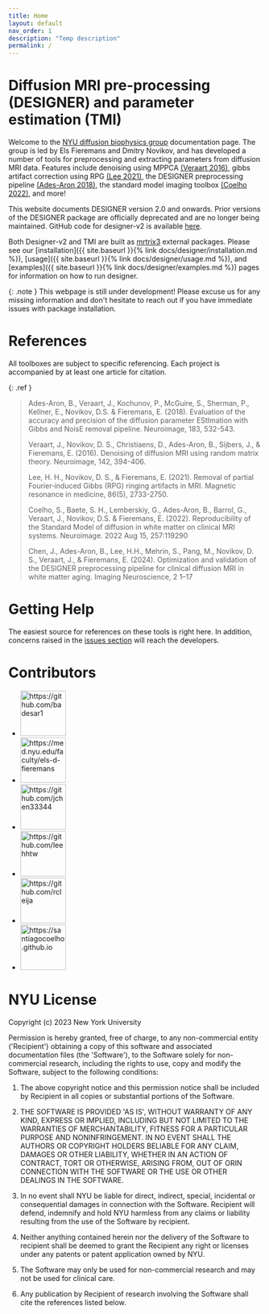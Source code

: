 ```yaml
---
title: Home
layout: default
nav_order: 1
description: "Temp description"
permalink: /
---
```


# Diffusion MRI pre-processing (DESIGNER) and parameter estimation (TMI)

Welcome to the [NYU diffusion biophysics group](https://diffusion-mri.com) documentation page. The group is led by Els Fieremans and Dmitry Novikov, and has developed a number of tools for preprocessing and extracting parameters from diffusion MRI data. Features include denoising using MPPCA [(Veraart 2016)](https://www.sciencedirect.com/science/article/pii/S1053811916303949?via%3Dihub), gibbs artifact correction using RPG [(Lee 2021)](https://onlinelibrary.wiley.com/doi/10.1002/mrm.28830), the DESIGNER preprocessing pipeline [(Ades-Aron 2018)](https://www.sciencedirect.com/science/article/pii/S1053811918306827?via%3Dihub), the standard model imaging toolbox [(Coelho 2022)](https://www.sciencedirect.com/science/article/pii/S1053811922004104), and more!

This website documents DESIGNER version 2.0 and onwards. Prior versions of the DESIGNER package are officially deprecated and are no longer being maintained. GitHub code for designer-v2 is available [here](https://github.com/NYU-DiffusionMRI/DESIGNER-v2).

Both Designer-v2 and TMI are built as [mrtrix3](https://www.mrtrix.org) external packages. Please see our [installation]({{ site.baseurl }}{% link docs/designer/installation.md %}), [usage]({{ site.baseurl }}{% link docs/designer/usage.md %}), and [examples]({{ site.baseurl }}{% link docs/designer/examples.md %}) pages for information on how to run designer.

{: .note }
This webpage is still under development! Please excuse us for any missing information and don't hesitate to reach out if you have immediate issues with package installation.


# References
All toolboxes are subject to specific referencing. Each project is accompanied by at least one article for citation.

{: .ref }

> Ades-Aron, B., Veraart, J., Kochunov, P., McGuire, S., Sherman, P., Kellner, E., Novikov, D.S. & Fieremans, E. (2018). Evaluation of the accuracy and precision of the diffusion parameter EStImation with Gibbs and NoisE removal pipeline. Neuroimage, 183, 532-543.
>
> Veraart, J., Novikov, D. S., Christiaens, D., Ades-Aron, B., Sijbers, J., & Fieremans, E. (2016). Denoising of diffusion MRI using random matrix theory. Neuroimage, 142, 394-406.
>
> Lee, H. H., Novikov, D. S., & Fieremans, E. (2021). Removal of partial Fourier‐induced Gibbs (RPG) ringing artifacts in MRI. Magnetic resonance in medicine, 86(5), 2733-2750.
>
> Coelho, S., Baete, S. H., Lemberskiy, G., Ades-Aron, B., Barrol, G., Veraart, J., Novikov, D.S. & Fieremans, E. (2022). Reproducibility of the Standard Model of diffusion in white matter on clinical MRI systems. Neuroimage. 2022 Aug 15, 257:119290
>
> Chen, J.,  Ades-Aron, B., Lee, H.H., Mehrin, S., Pang, M., Novikov, D. S., Veraart, J., & Fieremans, E. (2024). Optimization and validation of the DESIGNER preprocessing pipeline for clinical diffusion MRI in white matter aging. Imaging Neuroscience, 2 1–17


# Getting Help
The easiest source for references on these tools is right here. In addition, concerns raised in the [issues section](https://github.com/NYU-DiffusionMRI/DESIGNER-v2/issues) will reach the developers.


# Contributors
<ul class="list-style-none">
  <li class="d-inline-block mr-1">
     <a href="https://github.com/badesar1"><img src="https://avatars.githubusercontent.com/u/11949335?v=4" width="90" height="90" alt="https://github.com/badesar1"></a>
  </li>
  <li class="d-inline-block mr-1">
     <a href="https://med.nyu.edu/faculty/els-d-fieremans"><img src="https://avatars.githubusercontent.com/u/1108725?v=4" width="90" height="90" alt="https://med.nyu.edu/faculty/els-d-fieremans"></a>
  </li>
  <li class="d-inline-block mr-1">
     <a href="https://github.com/jchen33344"><img src="https://www.diffusion-mri.com/wp-content/uploads/2023/01/Screen-Shot-2023-01-07-at-10.59.32-PM.png" style="height:90px" alt="https://github.com/jchen33344"></a>
  </li>
  <li class="d-inline-block mr-1">
     <a href="https://github.com/leehhtw"><img src="https://www.diffusion-mri.com/wp-content/uploads/2021/05/Hong-Hsi-Lee.png)" style="height:90px" alt="https://github.com/leehhtw"></a>    
  </li>
  <li class="d-inline-block mr-1">
     <a href="https://github.com/rcleija"><img src="https://avatars.githubusercontent.com/u/44007271?v=4" width="90" height="90" alt="https://github.com/rcleija"></a>
  </li>
  <li class="d-inline-block mr-1">
     <a href="https://santiagocoelho.github.io"><img src="https://avatars.githubusercontent.com/u/54751227?v=4" width="90" height="90" alt="https://santiagocoelho.github.io"></a>
  </li><!--
  <li class="d-inline-block mr-1">
     <a href="https://github.com/jelleveraart"><img src="https://avatars.githubusercontent.com/u/6860257?v=4" width="90" height="90" alt="https://github.com/jelleveraart"></a>
      </li>
<li class="d-inline-block mr-1">
     <a href="https://www.linkedin.com/in/gregory-lemberskiy/"><img src="https://avatars.githubusercontent.com/u/1512844?v=4" width="90" height="90" alt="https://www.linkedin.com/in/gregory-lemberskiy/"></a>
  </li>
  <li class="d-inline-block mr-1">
     <a href="https://www.linkedin.com/in/valentinmri/"><img src="https://media.licdn.com/dms/image/C4E03AQFQ9Bs9qvt2Hg/profile-displayphoto-shrink_400_400/0/1644721673667?e=1691625600&v=beta&t=qMzM60JbWuY3VqxWjF6H0K2fbw-cQRncVTfLK654qog" width="90" height="90" alt="https://www.linkedin.com/in/valentinmri/"></a>
  </li>
  <li class="d-inline-block mr-1">
     <a href="https://www.linkedin.com/in/ying-liao-nyu/"><img src="https://media.licdn.com/dms/image/C4E03AQEfT0sPV34ImQ/profile-displayphoto-shrink_400_400/0/1627317717468?e=1691625600&v=beta&t=eqAZqafA7ZusHRkVzBwwkA4r6yAcZMC0lbRhlCmU8Ig" width="90" height="90" alt="https://www.linkedin.com/in/ying-liao-nyu/"></a>
  </li>
  <li class="d-inline-block mr-1">
     <a href="https://github.com/d-novikov"><img src="https://avatars.githubusercontent.com/u/29991818?v=4" width="90" height="90" alt="https://github.com/d-novikov"></a>
  </li>
  <li class="d-inline-block mr-1">
     <a href="https://github.com/aAbdz"><img src="https://avatars.githubusercontent.com/u/29164686?v=4" width="90" height="90" alt="https://github.com/aAbdz"></a>
  </li>-->
</ul>


# NYU License
Copyright (c) 2023 New York University
       
Permission is hereby granted, free of charge, to any non-commercial entity
('Recipient') obtaining a copy of this software and associated
documentation files (the 'Software'), to the Software solely for
non-commercial research, including the rights to use, copy and modify the
Software, subject to the following conditions: 

1. The above copyright notice and this permission notice shall be
included by Recipient in all copies or substantial portions of the
Software. 

2. THE SOFTWARE IS PROVIDED 'AS IS', WITHOUT WARRANTY OF ANY KIND,
EXPRESS OR IMPLIED, INCLUDING BUT NOT LIMITED TO THE WARRANTIES OF
MERCHANTABILITY, FITNESS FOR A PARTICULAR PURPOSE AND NONINFRINGEMENT. IN
NO EVENT SHALL THE AUTHORS OR COPYRIGHT HOLDERS BELIABLE FOR ANY CLAIM,
DAMAGES OR OTHER LIABILITY, WHETHER IN AN ACTION OF CONTRACT, TORT OR
OTHERWISE, ARISING FROM, OUT OF ORIN CONNECTION WITH THE SOFTWARE OR THE
USE OR OTHER DEALINGS IN THE SOFTWARE. 

3. In no event shall NYU be liable for direct, indirect, special,
incidental or consequential damages in connection with the Software.
Recipient will defend, indemnify and hold NYU harmless from any claims or
liability resulting from the use of the Software by recipient. 

4. Neither anything contained herein nor the delivery of the Software to
recipient shall be deemed to grant the Recipient any right or licenses
under any patents or patent application owned by NYU. 

5. The Software may only be used for non-commercial research and may not
be used for clinical care. 

6. Any publication by Recipient of research involving the Software shall
cite the references listed below.
